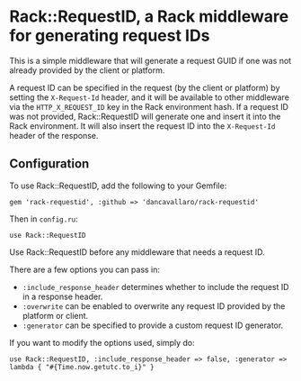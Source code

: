 # Rack::RequestID, a Rack middleware for generating request IDs

This is a simple middleware that will generate a request GUID if one was not 
already provided by the client or platform. 

A request ID can be specified in the request (by the client or platform) by
setting the `X-Request-Id` header, and it will be available to other middleware
via the `HTTP_X_REQUEST_ID` key in the Rack environment hash. If a request ID
was not provided, Rack::RequestID will generate one and insert it into the Rack
environment. It will also insert the request ID into the `X-Request-Id` header
of the response. 

## Configuration

To use Rack::RequestID, add the following to your Gemfile:

	gem 'rack-requestid', :github => 'dancavallaro/rack-requestid'

Then in `config.ru`:

	use Rack::RequestID

Use Rack::RequestID before any middleware that needs a request ID. 

There are a few options you can pass in:

  * `:include_response_header` determines whether to include the request ID in a response header.
  * `:overwrite` can be enabled to overwrite any request ID provided by the platform or client.
  * `:generator` can be specified to provide a custom request ID generator.

If you want to modify the options used, simply do:

    use Rack::RequestID, :include_response_header => false, :generator => lambda { "#{Time.now.getutc.to_i}" }
